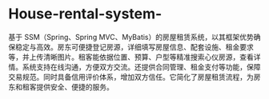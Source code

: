 # House-rental-system-
基于 SSM（Spring、Spring MVC、MyBatis）的房屋租赁系统，以其框架优势确保稳定与高效。房东可便捷登记房源，详细填写房屋信息、配套设施、租金要求等，并上传清晰图片。租客能依据位置、预算、户型等精准搜索心仪房源，查看详情。系统支持在线沟通，方便双方交流。还提供合同管理、租金支付等功能，保障交易规范。同时具备信用评价体系，增加双方信任。它简化了房屋租赁流程，为房东和租客提供安全、便捷的服务。 
